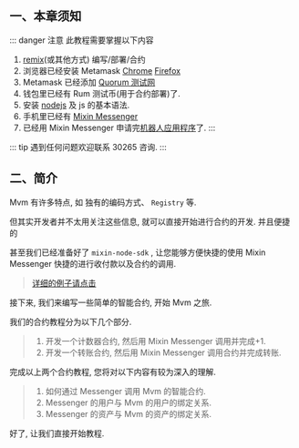 ## 一、本章须知

::: danger 注意
此教程需要掌握以下内容

1. [remix](https://remix.ethereum.org/)(或其他方式) 编写/部署/合约
2. 浏览器已经安装 Metamask [Chrome](https://chrome.google.com/webstore/detail/metamask/nkbihfbeogaeaoehlefnkodbefgpgknn?hl=zh-CN) [Firefox](https://addons.mozilla.org/zh-CN/firefox/addon/ether-metamask/?utm_source=addons.mozilla.org&utm_medium=referral&utm_content=search)
3. Metamask 已经添加 [Quorum 测试网](/testnet/join)
4. 钱包里已经有 Rum 测试币(用于合约部署)了.
5. 安装 [nodejs](https://nodejs.org/en/download/) 及 js 的基本语法.
6. 手机里已经有 [Mixin Messenger](https://mixin.one/messenger)
7. 已经用 Mixin Messenger 申请完[机器人应用程序](https://developers.mixin.one/zh-CN/docs/dapp/getting-started/create-dapp)了.
   :::

::: tip
遇到任何问题欢迎联系 30265 咨询.
:::

## 二、简介

Mvm 有许多特点, 如 独有的编码方式、 `Registry` 等.

但其实开发者并不太用关注这些信息, 就可以直接开始进行合约的开发. 并且便捷的

甚至我们已经准备好了 `mixin-node-sdk` , 让您能够方便快捷的使用 Mixin Messenger 快捷的进行收付款以及合约的调用.

> [详细的例子请点击](https://github.com/MixinNetwork/bot-api-nodejs-client/blob/main/example/mvm.js)

接下来, 我们来编写一些简单的智能合约, 开始 Mvm 之旅.

我们的合约教程分为以下几个部分.

> 1. 开发一个计数器合约, 然后用 Mixin Messenger 调用并完成+1.
> 2. 开发一个转账合约, 然后用 Mixin Messenger 调用合约并完成转账.

完成以上两个合约教程, 您将对以下内容有较为深入的理解.

> 1. 如何通过 Messenger 调用 Mvm 的智能合约.
> 2. Messenger 的用户与 Mvm 的用户的绑定关系.
> 3. Messenger 的资产与 Mvm 的资产的绑定关系.

好了, 让我们直接开始教程.
